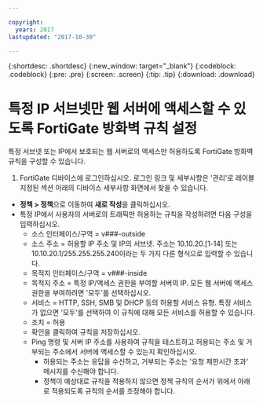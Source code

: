 ```yaml
---

copyright:
  years: 2017
lastupdated: "2017-10-30"

---
```


{:shortdesc: .shortdesc}
{:new_window: target="_blank"}
{:codeblock: .codeblock}
{:pre: .pre}
{:screen: .screen}
{:tip: .tip}
{:download: .download}

# 특정 IP 서브넷만 웹 서버에 액세스할 수 있도록 FortiGate 방화벽 규칙 설정

특정 서브넷 또는 IP에서 보호되는 웹 서버로의 액세스만 허용하도록 FortiGate 방화벽 규칙을 구성할 수 있습니다.

1. FortiGate 디바이스에 로그인하십시오. 로그인 링크 및 세부사항은 '관리'로 레이블 지정된 섹션 아래의 디바이스 세부사항 화면에서 찾을 수 있습니다.
* **정책 > 정책**으로 이동하여 **새로 작성**을 클릭하십시오.
* 특정 IP에서 사용자의 서버로의 트래픽만 허용하는 규칙을 작성하려면 다음 구성을 입력하십시오.
    * 소스 인터페이스/구역 = v###-outside
    * 소스 주소 = 허용할 IP 주소 및 IP의 서브넷. 주소는 10.10.20.[1-14] 또는 10.10.20.1/255.255.255.240이라는 두 가지 다른 형식으로 입력할 수 있습니다.
    * 목적지 인터페이스/구역 = v###-inside
    * 목적지 주소 = 특정 IP/액세스 권한을 부여할 서버의 IP. 모든 웹 서버에 액세스 권한을 부여하려면 '모두'를 선택하십시오.
    * 서비스 = HTTP, SSH, SMB 및 DHCP 등의 허용할 서비스 유형. 특정 서비스가 없으면 '모두'를 선택하여 이 규칙에 대해 모든 서비스를 허용할 수 있습니다.
    * 조치 = 허용
    * 확인을 클릭하여 규칙을 저장하십시오.
    * Ping 명령 및 서버 IP 주소를 사용하여 규칙을 테스트하고 허용되는 주소 및 거부되는 주소에서 서버에 액세스할 수 있는지 확인하십시오.
        * 허용되는 주소는 응답을 수신하고, 거부되는 주소는 '요청 제한시간 초과' 메시지를 수신해야 합니다.
        * 정책이 예상대로 규칙을 적용하지 않으면 정책 규칙의 순서가 위에서 아래로 적용되도록 규칙의 순서를 조정해야 합니다.
